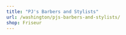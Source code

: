 ```yaml
---
title: "PJ's Barbers and Stylists"
url: /washington/pjs-barbers-and-stylists/
shop: Friseur
---
```

